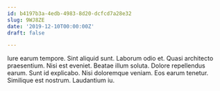 ```yaml
---
id: b4197b3a-4edb-4983-8d20-dcfcd7a28e32
slug: 9WJ8ZE
date: '2019-12-10T00:00:00Z'
draft: false

---
```


Iure earum tempore. Sint aliquid sunt. Laborum odio et. Quasi architecto praesentium. Nisi est eveniet. Beatae illum soluta. Dolore repellendus earum. Sunt id explicabo. Nisi doloremque veniam. Eos earum tenetur. Similique est nostrum. Laudantium iu.
